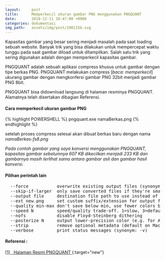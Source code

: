 ```yaml
---
layout:     post
title:      Memperkecil ukuran gambar PNG menggunakan PNGQUANT
date:       2018-12-11 10:47:00 +0900
categories: dokumentasi
img_path:   assets/img/post/190115b.svg
---
```


Kapasitas gambar yang besar sering menjadi masalah pada saat loading sebuah website. Banyak trik yang bisa dilakukan untuk mempercepat waktu tunggu pada saat gambar diload untuk ditampilkan. Salah satu trik yang sering digunakan adalah dengan memperkecil kapasitas gambar. 

PNGQUANT adalah sebuah aplikasi compress khusus untuk gambar dengan tipe berkas PNG. PNGQUANT melakukan compress [_baca: memperkecil_] ukurang gambar dengan mengkonfersi gambar PNG 32bit menjadi gambar PNG 8bit. 

PNGQUANT bisa didownload langsung di halaman resminya PNGQUANT. Alamatnya telah disertakan dibagian Referensi. 

#### Cara memperkecil ukuran gambar PNG 

{% highlight POWERSHELL %}
pngquant.exe namaBerkas.png 
{% endhighlight %}

setelah proses compress selesai akan dibuat berkas baru dengan nama _namaBerkas-fs8.png_

_Pada contoh gambar yang saya konversi menggunakan PNGQUANT, kapasitas gambar sebelumnya 607 KB dikecilkan menjadi 233 KB dan gambarnya masih terlihat sama antara gambar asli dan gambar hasil konversi._

#### Pilihan perintah lain 
<pre>
  --force           overwrite existing output files (synonym: -f)
  --skip-if-larger  only save converted files if they're smaller than original
  --output file     destination file path to use instead of --ext (synonym: -o)
  --ext new.png     set custom suffix/extension for output filenames
  --quality min-max don't save below min, use fewer colors below max (0-100)
  --speed N         speed/quality trade-off. 1=slow, 3=default, 11=fast & rough
  --nofs            disable Floyd-Steinberg dithering
  --posterize N     output lower-precision color (e.g. for ARGB4444 output)
  --strip           remove optional metadata (default on Mac)
  --verbose         print status messages (synonym: -v)
</pre>


#### Referensi : 
[[1] &nbsp; Halaman Resmi PNGQUANT ](https://pngquant.org/){:target="new"}<br>